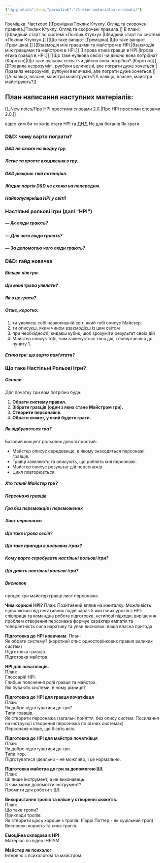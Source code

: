 ```yaml
---
{"dg-publish":true,"permalink":"/treker-materialiv-v-roboti/"}
---
```


Гремішка:
Частково 
[[Гремішка/Поклик Ктухлу. Огляд та скорочені правила.\|Поклик Ктухлу. Огляд та скорочені правила.]]
В плані:
[[Швидкий старт по системі «Поклик Ктулху».\|Швидкий старт по системі «Поклик Ктулху».]]
[[Що таке ваншот (Гремішка).\|Що таке ваншот (Гремішка).]]
[[Взаємодія між гравцями та майстром в НРІ.\|Взаємодія між гравцями та майстром в НРІ.]]
[[Ігрова етика гравця в НРІ.\|Ігрова етика гравця в НРІ.]]
[[Що таке нульова сесія і чи дійсно вона потрібна? (Коротко)\|Що таке нульова сесія і чи дійсно вона потрібна? (Коротко)]]
[[Правила незрозумілі, рулбуки величезні, але пограти дуже хочеться.\|Правила незрозумілі, рулбуки величезні, але пограти дуже хочеться.]]
[[А навіщо, власне, майстри майструють?\|А навіщо, власне, майстри майструють?]]











## План написання наступних матеріалів:

[[_New notes/Про НРІ простими словами 2.0.\|Про НРІ простими словами 2.0.]]

відео
ким би ти хотів стати
НРІ та ДНД
Не для ботанів
Як грати

### D&D: чому варто пограти?
##### D&D не схоже на жодну гру.
##### Легке та просте входження в гру.
##### D&D розкриє твій потенціал.
##### Жодна партія D&D не схожа на попередню.
##### Найпопулярніша НРІ у світі!

### **Настільні рольові ігри** (далі "НРІ")
##### _— Як люди грають?_
##### _— Для чого люди грають?_
##### — За допомогою чого люди грають?

### D&D: гайд новачка‍
##### Більше ніж гра.
##### Що мені треба уявляти?
##### Як в це грати?
##### Отже, коротко:
1) ти уявляєш собі навколишній світ, який тобі описує Майстер;
2) ти описуєш, яким чином взаємодієш із цим світом
3) при необхідності, кидаєш кубик, щоб зрозуміти результат своїх дій
4) Майстер описує тобі, чим закінчується твоя дія, і повертаєшся до пункту 1.
##### Етика гри: що варто пам'ятати?

### Що таке Настільні Рольові Ігри?
##### Основи
Для початку гри вам потрібно буде:
1. **Обрати систему правил.**
2. **Зібрати гравців (один з яких стане Майстром гри).**
3. **Створити персонажів.**
4. **Обрати сюжет, у який будете грати.**
##### Як відбувається гра?
Базовий концепт рольовок доволі простий:
- Майстер описує середовище, в якому знаходяться персонажі гравців.
- Гравці заявляють та описують, що роблять їхні персонажі.
- Майстер описує результат дій персонажів.
- Цикл повторюється.
##### Хто такий Майстер гри?
##### Персонажі гравців
##### Гра без переможців і переможених
##### Лист персонажа
##### Що таке ігрова сесія?
##### Що таке пригоди в рольових іграх?
##### Кому варто спробувати настільні рольові ігри?
##### Що дають настільні рольові ігри?
##### Висновок




процес гри
майстер
гравці
лист персонажа

**Чим корисні НРІ?**
План:
Позитивний вплив на менталку. Можливість відволіктися від негативних подій зараз
5 життєвих уроків з НРІ:
співпраця та командна робота
підготовка, нетипові підходи, вирішення проблем
створення персонажа формує характер
емпатія та толерантність
сила наративу та уяви
висновок: ваша власна пригода


**Підготовка до НРІ новачкам.**
План:  
Як обрати систему? (короткий опис односторінкових правил великих систем)  
Підготовка гравців.  
Підготовка майстра.



**НРІ для початківців.**  
План:  
Глоссарій НРІ.  
Глибше пояснення ролі гравця та майстра.  
Які бувають системи, в чому різниця?

**Підготовка до НРІ для гравця початківця**  
План:  
Як добре підготуватися до гри?  
Типи гравців.  
Як створити персонажа (загальні поняття, без опису систем. Посилання на інструкції створення персонажа по різних системах)  
Персонажі-кліше, що бісять всіх.

**Підготовка до НРІ для майстра початківця**  
План:  
Як добре підготуватися до гри.  
Типи ігор.  
Підготуватися ідеально - не можливо, і це нормально.

**Підготовка майстра до гри за допомогою ШІ.**  
План:  
ШІ лише інструмент, а не виконавець.  
З чим може допомогти інструмент?  
Промпти для роботи з ШІ.

**Використання тропів та кліше у створенні сюжетів.**  
План:  
Що таке тропи?  
Приклади тропів.  
Як створити щось хороше з тропів. (Гаррі Поттер - як суцільний троп)  
Висновок: користь та сила тропів.

**Емоційна складова в НРІ**  
Матеріал по відео ІНРІУМ.

**Майстер як психолог**  
Інтерв'ю з психологом та майстром.